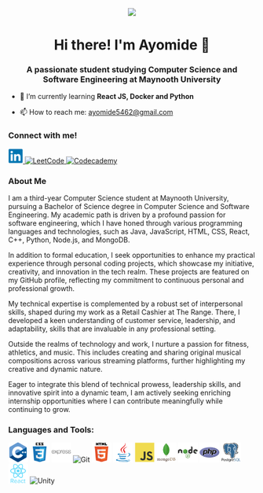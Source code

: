 <div align="center">
  <img src="https://media.tenor.com/YUzRkMOL-3EAAAAM/programming-computer-frog.gif" width="500"/>
</div>

<h1 align="center"> Hi there! I'm Ayomide 👋</h1>
<h3 align="center">A passionate student studying Computer Science and Software Engineering at Maynooth University</h3>

- 🌱 I’m currently learning **React JS, Docker and Python**

- 📫 How to reach me: [ayomide5462@gmail.com](mailto:ayomide5462@gmail.com)

<h3 align="left">Connect with me!</h3>
<p align="left">
  <a href="https://www.linkedin.com/in/ayomide-ogun-ajala/" target="_blank">
    <img src="https://raw.githubusercontent.com/devicons/devicon/master/icons/linkedin/linkedin-original.svg" alt="LinkedIn" width="30" height="30"/>
  </a>
  <a href="https://leetcode.com/byayo/" target="_blank">
    <img src="https://leetcode.com/static/images/LeetCode_logo_rvs.png" alt="LeetCode" width="30" height="30"/>
  </a>
  <a href="https://www.codecademy.com/profiles/ayomideOgun-Ajala7133904681" target="_blank">
    <img src="https://yt3.googleusercontent.com/Vzv2OJNdnqMMuBwBp4RMI-4Mp5V3ouabPv0yO69EuxHxtazM12v7DFEOOna9ZEbcS3go-0hb=s900-c-k-c0x00ffffff-no-rj" alt="Codecademy" width="30" height="30"/>
  </a>
</p>

<h3 align="left">About Me</h3>
<p align="left">I am a third-year Computer Science student at Maynooth University, pursuing a Bachelor of Science degree in Computer Science and Software Engineering. My academic path is driven by a profound passion for software engineering, which I have honed through various programming languages and technologies, such as Java, JavaScript, HTML, CSS, React, C++, Python, Node.js, and MongoDB.</p>

<p align="left">In addition to formal education, I seek opportunities to enhance my practical experience through personal coding projects, which showcase my initiative, creativity, and innovation in the tech realm. These projects are featured on my GitHub profile, reflecting my commitment to continuous personal and professional growth.</p>

<p align="left">My technical expertise is complemented by a robust set of interpersonal skills, shaped during my work as a Retail Cashier at The Range. There, I developed a keen understanding of customer service, leadership, and adaptability, skills that are invaluable in any professional setting.</p>

<p align="left">Outside the realms of technology and work, I nurture a passion for fitness, athletics, and music. This includes creating and sharing original musical compositions across various streaming platforms, further highlighting my creative and dynamic nature.</p>

<p align="left">Eager to integrate this blend of technical prowess, leadership skills, and innovative spirit into a dynamic team, I am actively seeking enriching internship opportunities where I can contribute meaningfully while continuing to grow.</p>

<h3 align="left">Languages and Tools:</h3>
<p align="left">
  <img src="https://raw.githubusercontent.com/devicons/devicon/master/icons/cplusplus/cplusplus-original.svg" alt="C++" width="40" height="40"/>
  <img src="https://raw.githubusercontent.com/devicons/devicon/master/icons/css3/css3-original-wordmark.svg" alt="CSS3" width="40" height="40"/>
  <img src="https://raw.githubusercontent.com/devicons/devicon/master/icons/express/express-original-wordmark.svg" alt="Express.js" width="40" height="40"/>
  <img src="https://www.vectorlogo.zone/logos/git-scm/git-scm-icon.svg" alt="Git" width="40" height="40"/>
  <img src="https://raw.githubusercontent.com/devicons/devicon/master/icons/html5/html5-original-wordmark.svg" alt="HTML5" width="40" height="40"/>
  <img src="https://raw.githubusercontent.com/devicons/devicon/master/icons/java/java-original.svg" alt="Java" width="40" height="40"/>
  <img src="https://raw.githubusercontent.com/devicons/devicon/master/icons/javascript/javascript-original.svg" alt="JavaScript" width="40" height="40"/>
  <img src="https://raw.githubusercontent.com/devicons/devicon/master/icons/mongodb/mongodb-original-wordmark.svg" alt="MongoDB" width="40" height="40"/>
  <img src="https://raw.githubusercontent.com/devicons/devicon/master/icons/nodejs/nodejs-original-wordmark.svg" alt="Node.js" width="40" height="40"/>
  <img src="https://raw.githubusercontent.com/devicons/devicon/master/icons/php/php-original.svg" alt="PHP" width="40" height="40"/>
  <img src="https://raw.githubusercontent.com/devicons/devicon/master/icons/postgresql/postgresql-original-wordmark.svg" alt="PostgreSQL" width="40" height="40"/>
  <img src="https://raw.githubusercontent.com/devicons/devicon/master/icons/react/react-original-wordmark.svg" alt="React" width="40" height="40"/>
  <img src="https://www.vectorlogo.zone/logos/unity3d/unity3d-icon.svg" alt="Unity" width="40" height="40"/>
</p>
